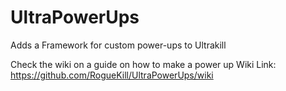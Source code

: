 # UltraPowerUps
Adds a Framework for custom power-ups to Ultrakill

Check the wiki on a guide on how to make a power up
Wiki Link: https://github.com/RogueKill/UltraPowerUps/wiki


